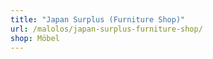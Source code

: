 ```yaml
---
title: "Japan Surplus (Furniture Shop)"
url: /malolos/japan-surplus-furniture-shop/
shop: Möbel
---
```

